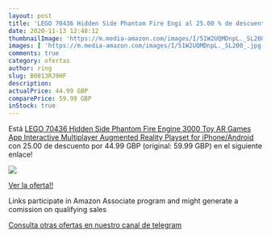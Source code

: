 ```yaml
---
layout: post
title: 'LEGO 70436 Hidden Side Phantom Fire Engi al 25.00 % de descuento'
date: 2020-11-13 12:48:12
thumbnailImage: 'https://m.media-amazon.com/images/I/51W2UQMDnpL._SL200_.jpg'
images: [ 'https://m.media-amazon.com/images/I/51W2UQMDnpL._SL200_.jpg' ]
comments: true
category: ofertas
author: ring
slug: B0813RJ9HF
description:
actualPrice: 44.99 GBP
comparePrice: 59.99 GBP
inStock: true
---
```


Está [LEGO 70436 Hidden Side Phantom Fire Engine 3000 Toy  AR Games App  Interactive Multiplayer Augmented Reality Playset for iPhone/Android](https://www.amazon.co.uk/dp/B0813RJ9HF/?tag=redken01-21) con 25.00 de descuento por 44.99 GBP (original: 59.99 GBP) en el siguiente enlace!

[![](https://m.media-amazon.com/images/I/51W2UQMDnpL._SL200_.jpg)](https://www.amazon.co.uk/dp/B0813RJ9HF/?tag=redken01-21)

[Ver la oferta!!](https://www.amazon.co.uk/dp/B0813RJ9HF/?tag=redken01-21)

Links participate in Amazon Associate program and might generate a comission on qualifying sales

[Consulta otras ofertas en nuestro canal de telegram](https://t.me/s/ofertas25)

